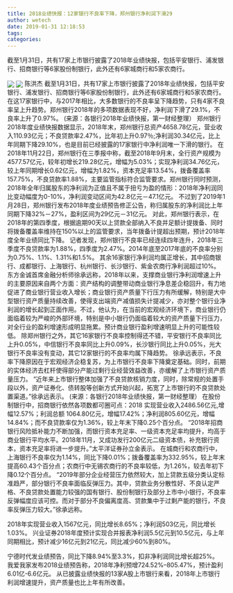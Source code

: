 ```yaml
---
title: 2018业绩快报：12家银行不良率下降，郑州银行净利润下滑29
author: wetech
date: 2019-01-31 12:18:53
tags: 
categories: 
---
```

截至1月31日，共有17家上市银行披露了2018年业绩快报，包括平安银行、浦发银行、招商银行等6家股份制银行，此外还有6家城商行和5家农商行。
<!-- more -->
<img align="center" border="0" src="https://imgcdn.yicai.com/uppics/images/2019/01/5c80f15025d8f13cf9f38291402c1ce9.jpg" />
<img align="center" border="0" src="https://imgcdn.yicai.com/uppics/images/2019/01/30354d8d1c41c552c24b16f226567449.jpg" />
陈洪杰
截至1月31日，共有17家上市银行披露了2018年业绩快报，包括平安银行、浦发银行、招商银行等6家股份制银行，此外还有6家城商行和5家农商行。
在这17家银行中，与2017年相比，大多数银行的不良率呈下降趋势，只有4家不良率呈上升趋势。郑州银行2018年的多项数据表现不好，净利润下滑了29.1%，不良率上升了0.97%。
(来源：各银行2018年业绩快报，第一财经整理）
郑州银行2018年度业绩快报数据显示，2018年末，郑州银行总资产4658.78亿元，营业收入110.93亿元；不良贷款率2.47%，比年初上升0.97％;净利润30.34亿元，比上年同期下降29.10%，也是目前已经披露的17家银行中净利润唯一下滑的银行。
在2018年11月22日，郑州银行在三季报中称，截至2018年9月末，全行资产规模为4577.57亿元，较年初增长219.28亿元，增幅为5.03%；实现净利润34.76亿元，较上年同期增长0.62亿元，增幅为1.82%，资本充足率13.54%，拨备覆盖率157.75%，不良贷款率1.88%，主要监管指标符合监管要求。郑州银行同时预测，2018年全年归属股东的净利润为正值且不属于扭亏为盈的情形：2018年净利润同比变动幅度为0-10%，净利润变动区间为42.8亿元－47.1亿元。
不过到了2019年1月28日，郑州银行发布2018年度业绩预告修正公告，称归属股东的净利润比上年同期下降32%－27%，盈利区间为29亿元－31亿元。
对此，郑州银行表示，在2018年的第四季度，根据逾期90天以上贷款全部纳入不良并足额计提拨备、同时将拨备覆盖率维持在150%以上的监管要求，当年拨备计提超出预期，预计2018年度全年业绩同比下降。
记者发现，郑州银行不良率已经连续四年连升，2018年三季度不良贷款率为1.88%，四季度为2.47%。2014年底至2017年底的不良率分别为0.75%、1.1%、1.31%和1.5%。
其余16家银行净利润均属正增长，其中招商银行、成都银行、上海银行、杭州银行、长沙银行、紫金农商行净利润超过10%。
东方金诚首席金融分析师徐承远称，2018年以来，支撑商业银行净利润增速上升的主要原因来自两个方面：资产结构的调整带动商业银行净息差企稳回升，有力地促进了商业银行营业收入增长；商业银行资产质量下行压力有所缓解，特别是大中型银行资产质量持续改善，使得支出端资产减值损失计提减少，亦对整个银行业净利润的增长起到正面作用。不过，他认为，在当前的宏观经济环境下，商业银行仍面临着较为严峻的外部环境，特别是中小银行仍面临着较大的资产质量下行压力，对全行业的盈利增速形成明显拖累。预计商业银行盈利增速明显上升的可能性较低。
除郑州银行之外，其它16家银行不良率控制得还不错，平安银行不良率同比上升0.05%，中信银行不良率同比上升0.09%，长沙银行同比上升0.05%，光大银行不良率没有变动，其它12家银行的不良率均属下降趋势。
徐承远表示，不良率下降原因在于宏观经济企稳复苏，为上市银行不良率下降奠定基础。同时，前期的实体经济去杠杆使得部分产能过剩行业经营效益改善，亦缓解了上市银行资产质量压力。
“近年来上市银行整体加强了不良贷款核销力度，同时，除常规的处置手段以外，资产证券化、债转股等创新方式开始兴起，拓宽了上市银行的不良贷款处置渠道。”徐承远表示。
(来源：各银行2018年业绩快报，第一财经整理）
在股份制银行中，招商银行依然各项数都可圈可点：2018 实现营业收入2486.56亿元,增幅12.57%；利润总额 1064.80亿元，增幅17.42%；净利润805.60亿元，增幅 14.84%；而不良贷款率仅为1.36%，较上年末下降0.25个百分点。
“2018年招商银行风险抵补能力不断加强，而银行资本充足率、一级资本充足率均提升，均高于商业银行平均水平。2018年11月，又成功发行200亿元二级资本债，补充银行资本，资本充足率将进一步提升。”太平洋证券孙立金表示。
在城商行和农商行中，上海银行不良率仅为1.14%，同比下降0.01%；拨备覆盖率为332.95%，较上年末提高60.43个百分点；农商行中无锡农商行的不良率较低，为1.26%，较去年初下降0.12个百分点。
“2019年部分企业经营压力依然较大，加上贷款五级分类认定标准趋严，部分银行不良率面临反弹压力。其中，贷款业务分散性好、不良认定严格、不良贷款处置能力较强的国有银行、股份制银行及部分上市中小银行，不良率反弹幅度应该可控。而对于部分不良偏离度高、贷款集中于过剩产能的银行，不良率反弹压力较大。”徐承远称。
 
 
2018年实现营业收入1567亿元，同比增长8.65%；净利润503亿元，同比增长1.03%。
兴业证券2018年度预计实现合并报表净利润5.5亿元到10.5亿元，与上年同期相比，预计减少16亿元到21亿元，同比减少60%到80%。
宁德时代发业绩预告，同比下降8.94%至3.3%，扣非净利润同比增长超25%。
我爱我家发布2018业绩预告称，2018年净利预增724.52%–805.47%，预计盈利6.01亿-6.6亿元。
从已披露业绩快报的13家A股上市银行来看，2018年上市银行利润增速提升，资产质量也比上年有所改善。

